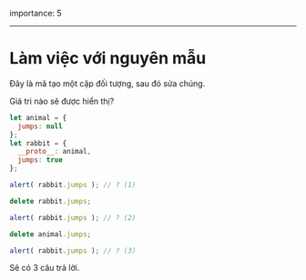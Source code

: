 importance: 5

---

# Làm việc với nguyên mẫu

Đây là mã tạo một cặp đối tượng, sau đó sửa chúng.

Giá tri nào sẽ được hiển thị?

```js
let animal = {
  jumps: null
};
let rabbit = {
  __proto__: animal,
  jumps: true
};

alert( rabbit.jumps ); // ? (1)

delete rabbit.jumps;

alert( rabbit.jumps ); // ? (2)

delete animal.jumps;

alert( rabbit.jumps ); // ? (3)
```

Sẽ có 3 câu trả lời.
